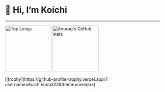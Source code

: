 # 👋 Hi, I’m Koichi
***
<p align="left">
 <img alt="Top Langs" height="150px" src="https://github-readme-stats.vercel.app/api/top-langs/?username=KoichiEndo323&layout=compact&theme=onedark" />
 <img alt="Anurag's GitHub stats" height="150px" scr="https://github-readme-stats.vercel.app/api?username=KoichiEndo323&theme=onedark&show_icons=true" />
</p>
![trophy](https://github-profile-trophy.vercel.app/?username=KoichiEndo323&theme=onedark)
